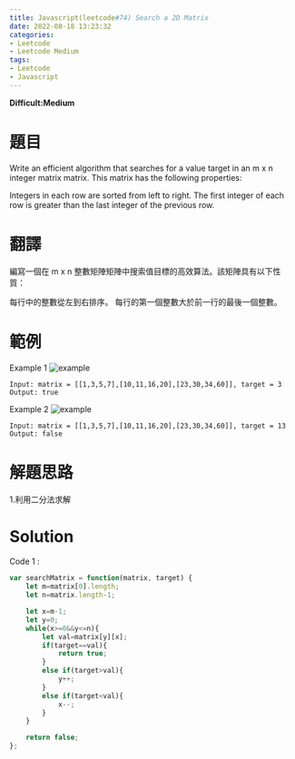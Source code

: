 ```yaml
---
title: Javascript(leetcode#74) Search a 2D Matrix
date: 2022-08-18 13:23:32
categories: 
- Leetcode 
- Leetcode Medium 
tags:
- Leetcode
- Javascript
---
```


**Difficult:Medium**


# 題目
Write an efficient algorithm that searches for a value target in an m x n integer matrix matrix. This matrix has the following properties:

Integers in each row are sorted from left to right.
The first integer of each row is greater than the last integer of the previous row.
<!--more-->


# 翻譯
編寫一個在 m x n 整數矩陣矩陣中搜索值目標的高效算法。該矩陣具有以下性質：

每行中的整數從左到右排序。
每行的第一個整數大於前一行的最後一個整數。



# 範例

Example 1
![example](../image/leetcode/leetcode74_1.jpg "example")
```
Input: matrix = [[1,3,5,7],[10,11,16,20],[23,30,34,60]], target = 3
Output: true
```



Example 2
![example](../image/leetcode/leetcode74_2.jpg "example")
```
Input: matrix = [[1,3,5,7],[10,11,16,20],[23,30,34,60]], target = 13
Output: false
```



# 解題思路
1.利用二分法求解
# Solution
Code 1 :
```Javascript
var searchMatrix = function(matrix, target) {
    let m=matrix[0].length;
    let n=matrix.length-1;

    let x=m-1;
    let y=0;
    while(x>=0&&y<=n){
        let val=matrix[y][x];
        if(target==val){
            return true;
        }
        else if(target>val){
            y++;
        }
        else if(target<val){
            x--;
        }
    }

    return false;
};

```